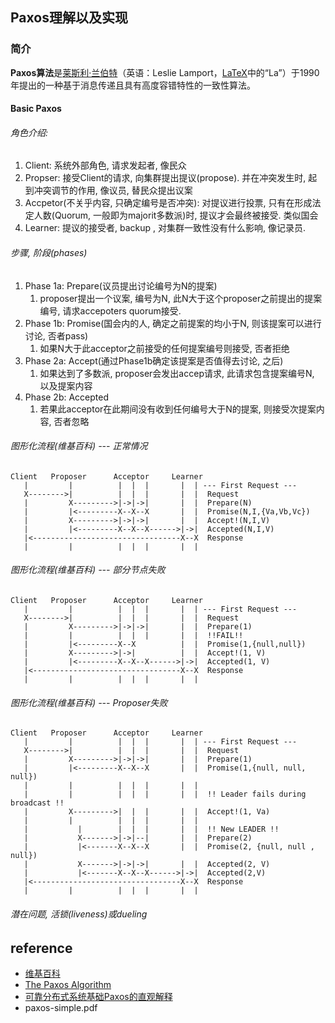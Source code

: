 ## Paxos理解以及实现

### 简介

**Paxos算法**是[莱斯利·兰伯特](https://zh.wikipedia.org/wiki/莱斯利·兰伯特)（英语：Leslie Lamport，[LaTeX](https://zh.wikipedia.org/wiki/LaTeX)中的“La”）于1990年提出的一种基于消息传递且具有高度容错特性的一致性算法。

#### Basic Paxos

###### 角色介绍:

1. Client: 系统外部角色,  请求发起者,  像民众
2. Propser: 接受Client的请求, 向集群提出提议(propose). 并在冲突发生时, 起到冲突调节的作用, 像议员, 替民众提出议案
3. Accpetor(不关乎内容, 只确定编号是否冲突): 对提议进行投票, 只有在形成法定人数(Quorum, 一般即为majorit多数派)时, 提议才会最终被接受. 类似国会
4. Learner: 提议的接受者,  backup , 对集群一致性没有什么影响, 像记录员.

###### 步骤, 阶段(phases)

1. Phase 1a: Prepare(议员提出讨论编号为N的提案)
   1. proposer提出一个议案, 编号为N, 此N大于这个proposer之前提出的提案编号, 请求accepoters quorum接受.
2. Phase 1b: Promise(国会内的人, 确定之前提案的均小于N, 则该提案可以进行讨论, 否者pass)
   1. 如果N大于此acceptor之前接受的任何提案编号则接受, 否者拒绝
3. Phase 2a: Accept(通过Phase1b确定该提案是否值得去讨论, 之后)
   1. 如果达到了多数派,  proposer会发出accep请求, 此请求包含提案编号N, 以及提案内容
4. Phase 2b: Accepted
   1. 若果此acceptor在此期间没有收到任何编号大于N的提案, 则接受次提案内容, 否者忽略

###### 图形化流程(维基百科) --- 正常情况

```
Client   Proposer      Acceptor     Learner
   |         |          |  |  |       |  | --- First Request ---
   X-------->|          |  |  |       |  |  Request
   |         X--------->|->|->|       |  |  Prepare(N)
   |         |<---------X--X--X       |  |  Promise(N,I,{Va,Vb,Vc})
   |         X--------->|->|->|       |  |  Accept!(N,I,V)
   |         |<---------X--X--X------>|->|  Accepted(N,I,V)
   |<---------------------------------X--X  Response
   |         |          |  |  |       |  |
```

###### 图形化流程(维基百科) --- 部分节点失败

```
Client   Proposer      Acceptor     Learner
   |         |          |  |  |       |  | --- First Request ---
   X-------->|          |  |  |       |  |  Request
   |         X--------->|->|->|       |  |  Prepare(1)
   |         |          |  |  |       |  |  !!FAIL!!        
   |         |<---------X--X          |  |  Promise(1,{null,null})
   |         X--------->|->|          |  |  Accept!(1, V)
   |         |<---------X--X--X------>|->|  Accepted(1, V)
   |<---------------------------------X--X  Response
   |         |          |  |  |       |  |
```

###### 图形化流程(维基百科) --- Proposer失败

```
Client   Proposer      Acceptor     Learner
   |         |          |  |  |       |  | --- First Request ---
   X-------->|          |  |  |       |  |  Request
   |         X--------->|->|->|       |  |  Prepare(1)
   |         |<---------X--X--X       |  |  Promise(1,{null, null, null})
   |         |          |  |  |       |  |
   |         |          |  |  |       |  |  !! Leader fails during broadcast !!
   |         X--------->|  |  |       |  |  Accept!(1, Va)
   |         |          |  |  |       |  |  
   |           |        |  |  |       |  |  !! New LEADER !! 
   |           X------->|->|--|       |  |  Prepare(2)
   |           |<-------X--X--X       |  |  Promise(2, {null, null , null})
   |           X------->|->|->|       |  |  Accepted(2, V)
   |           |<-------X--X--X------>|->|  Accepted(2,V)
   |<---------------------------------X--X  Response
   |         |          |  |  |       |  |
```

###### 潜在问题, 活锁(liveness)或dueling





## reference

* [维基百科]([https://zh.wikipedia.org/wiki/Paxos%E7%AE%97%E6%B3%95](https://zh.wikipedia.org/wiki/Paxos算法))
* [The Paxos Algorithm](https://www.youtube.com/watch?v=d7nAGI_NZPk)
* [可靠分布式系统基础Paxos的直观解释](https://drmingdrmer.github.io/tech/distributed/2015/11/11/paxos-slide.html)
* paxos-simple.pdf

